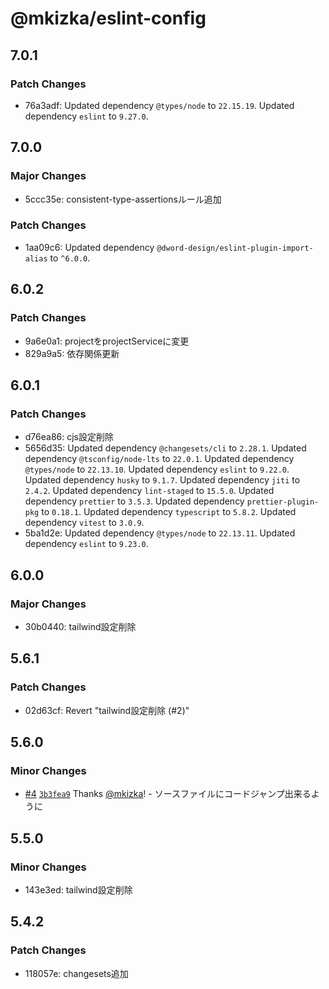 # @mkizka/eslint-config

## 7.0.1

### Patch Changes

- 76a3adf: Updated dependency `@types/node` to `22.15.19`.
  Updated dependency `eslint` to `9.27.0`.

## 7.0.0

### Major Changes

- 5ccc35e: consistent-type-assertionsルール追加

### Patch Changes

- 1aa09c6: Updated dependency `@dword-design/eslint-plugin-import-alias` to `^6.0.0`.

## 6.0.2

### Patch Changes

- 9a6e0a1: projectをprojectServiceに変更
- 829a9a5: 依存関係更新

## 6.0.1

### Patch Changes

- d76ea86: cjs設定削除
- 5656d35: Updated dependency `@changesets/cli` to `2.28.1`.
  Updated dependency `@tsconfig/node-lts` to `22.0.1`.
  Updated dependency `@types/node` to `22.13.10`.
  Updated dependency `eslint` to `9.22.0`.
  Updated dependency `husky` to `9.1.7`.
  Updated dependency `jiti` to `2.4.2`.
  Updated dependency `lint-staged` to `15.5.0`.
  Updated dependency `prettier` to `3.5.3`.
  Updated dependency `prettier-plugin-pkg` to `0.18.1`.
  Updated dependency `typescript` to `5.8.2`.
  Updated dependency `vitest` to `3.0.9`.
- 5ba1d2e: Updated dependency `@types/node` to `22.13.11`.
  Updated dependency `eslint` to `9.23.0`.

## 6.0.0

### Major Changes

- 30b0440: tailwind設定削除

## 5.6.1

### Patch Changes

- 02d63cf: Revert "tailwind設定削除 (#2)"

## 5.6.0

### Minor Changes

- [#4](https://github.com/mkizka/eslint-config/pull/4) [`3b3fea9`](https://github.com/mkizka/eslint-config/commit/3b3fea993c7be698cfa8c24191350c590c393a45) Thanks [@mkizka](https://github.com/mkizka)! - ソースファイルにコードジャンプ出来るように

## 5.5.0

### Minor Changes

- 143e3ed: tailwind設定削除

## 5.4.2

### Patch Changes

- 118057e: changesets追加
